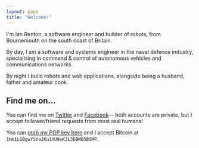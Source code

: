 ```yaml
---
layout: page
title: "Welcome!"
---
```


I'm Ian Renton, a software engineer and builder of robots, from Bournemouth on the south coast of Britain.

By day, I am a software and systems engineer in the naval defence industry, specialising in command & control of autonomous vehicles and communications networks.

By night I build robots and web applications, alongside being a husband, father and amateur cook.

## Find me on...

You can find me on [Twitter](https://twitter.com/i_renton) and [Facebook](https://www.facebook.com/ianrenton)&mdash; both accounts are private, but I accept follower/friend requests from most real humans!

You can [grab my PGP key here](http://files.ianrenton.com/gpg-pubkey.txt) and I accept Bitcoin at `1Hm1LGBgwYSYaJKu1XU9uKJL3DBWB5BSMP`.
